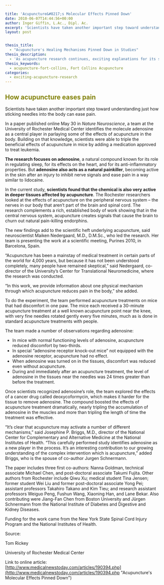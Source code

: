 ```yaml
---

title: 'Acupuncture&#8217;s Molecular Effects Pinned Down'
date: 2010-06-07T14:44:56+00:00
author: Inger Giffin, L.Ac., Dipl. Ac.
excerpt: 'Scientists have taken another important step toward understanding just how sticking needles into the body can ease pain.  In a paper published online May 30 in Nature Neuroscience, a team at the University of Rochester Medical Center identifies the molecule adenosine as a central player in parlaying some of the effects of acupuncture in the body.'
layout: post


thesis_title:
  - "Acupuncture's Healing Mechanisms Pinned Down in Studies"
thesis_description:
  - 'As acupuncture research continues, exciting explanations for its success -- from a scientific biomechanical perspective, continue to surface'
thesis_keywords:
  - acupuncture-fort-collins, Fort Collins Acupuncture
categories:
  - exciting-acupuncture-research
---
```

## <span style="color: #808000;">How acupuncture eases pain</span>

Scientists have taken another important step toward understanding just how sticking needles into the body can ease pain.

In a paper published online May 30 in _Nature Neuroscience_, a team at the University of Rochester Medical Center identifies the molecule adenosine as a central player in parlaying some of the effects of acupuncture in the body. Building on that knowledge, scientists were able to triple the beneficial effects of acupuncture in mice by adding a medication approved to treat leukemia.

**The research focuses on adenosine**, a natural compound known for its role in regulating sleep, for its effects on the heart, and for its anti-inflammatory properties. But **adenosine also acts as a natural painkiller**, becoming active in the skin after an injury to inhibit nerve signals and ease pain in a way similar to lidocaine.

In the current study, **scientists found that the chemical is also very active in deeper tissues affected by acupuncture**. The Rochester researchers looked at the effects of acupuncture on the peripheral nervous system &#8211; the nerves in our body that aren&#8217;t part of the brain and spinal cord. The research complements a rich, established body of work showing that in the central nervous system, acupuncture creates signals that cause the brain to churn out natural pain-killing endorphins.

The new findings add to the scientific heft underlying acupuncture, said neuroscientist Maiken Nedergaard, M.D., D.M.Sc., who led the research. Her team is presenting the work at a scientific meeting, Purines 2010, in Barcelona, Spain.

&#8220;Acupuncture has been a mainstay of medical treatment in certain parts of the world for 4,000 years, but because it has not been understood completely, many people have remained skeptical,&#8221; said Nedergaard, co-director of the University&#8217;s Center for Translational Neuromedicine, where the research was conducted.

&#8220;In this work, we provide information about one physical mechanism through which acupuncture reduces pain in the body,&#8221; she added.

To do the experiment, the team performed acupuncture treatments on mice that had discomfort in one paw. The mice each received a 30-minute acupuncture treatment at a well known acupuncture point near the knee, with very fine needles rotated gently every five minutes, much as is done in standard acupuncture treatments with people.

The team made a number of observations regarding adenosine:

  * In mice with normal functioning levels of adenosine, acupuncture reduced discomfort by two-thirds.
  * In special &#8220;adenosine receptor knock-out mice&#8221; not equipped with the adenosine receptor, acupuncture had no effect.
  * When adenosine was turned on in the tissues, discomfort was reduced even without acupuncture.
  * During and immediately after an acupuncture treatment, the level of adenosine in the tissues near the needles was 24 times greater than before the treatment.

Once scientists recognized adenosine&#8217;s role, the team explored the effects of a cancer drug called deoxycoformycin, which makes it harder for the tissue to remove adenosine. The compound boosted the effects of acupuncture treatment dramatically, nearly tripling the accumulation of adenosine in the muscles and more than tripling the length of time the treatment was effective.

&#8220;It&#8217;s clear that acupuncture may activate a number of different mechanisms,&#8221; said Josephine P. Briggs, M.D., director of the National Center for Complementary and Alternative Medicine at the National Institutes of Health. &#8220;This carefully performed study identifies adenosine as a new player in the process. It&#8217;s an interesting contribution to our growing understanding of the complex intervention which is acupuncture,&#8221; added Briggs, who is the spouse of co-author Jurgen Schnermann.

The paper includes three first co-authors: Nanna Goldman, technical associate Michael Chen, and post-doctoral associate Takumi Fujita. Other authors from Rochester include Qiwu Xu; medical student Tina Jensen; former student Wei Liu and former post-doctoral associate Yong Pei; assistant professors Takahiro Takano and Kim Tieu; and research assistant professors Weiguo Peng, Fushun Wang, Xiaoning Han, and Lane Bekar. Also contributing were Jiang-Fan Chen from Boston University and Jürgen Schnermann from the National Institute of Diabetes and Digestive and Kidney Diseases.

Funding for the work came from the New York State Spinal Cord Injury Program and the National Institutes of Health.

Source:
  
Tom Rickey
  
University of Rochester Medical Center

Link to online article:  [http://www.medicalnewstoday.com/articles/190394.php](http://www.medicalnewstoday.com/articles/190394.php "Acupuncture's Molecular Effects Pinned Down")